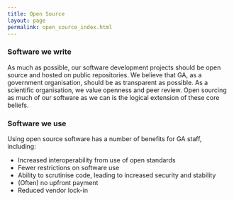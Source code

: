 ```yaml
---
title: Open Source
layout: page
permalink: open_source_index.html
---
```


### Software we write

As much as possible, our software development projects should be open source and hosted on public repositories. We believe that GA, as a government organisation, should be as transparent as possible. As a scientific organisation, we value openness and peer review. Open sourcing as much of our software as we can is the logical extension of these core beliefs.

### Software we use

Using open source software has a number of benefits for GA staff, including:
* Increased interoperability from use of open standards
* Fewer restrictions on software use
* Ability to scrutinise code, leading to increased security and stability
* (Often) no upfront payment
* Reduced vendor lock-in
